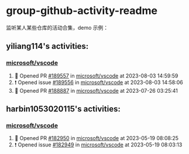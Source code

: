 # group-github-activity-readme

监听某人某些仓库的活动合集，demo 示例：

<!--START_SECTION:activity-->
## yiliang114's activities: 
### [microsoft/vscode](https://github.com/microsoft/vscode)
1. 💪 Opened PR [#189557](https://github.com/microsoft/vscode/pull/189557)  in [microsoft/vscode](https://github.com/microsoft/vscode) at 2023-08-03 14:59:59
2. ❗ Opened issue [#189556](https://github.com/microsoft/vscode/issues/189556)  in [microsoft/vscode](https://github.com/microsoft/vscode) at 2023-08-03 14:58:06
3. 💪 Opened PR [#188887](https://github.com/microsoft/vscode/pull/188887)  in [microsoft/vscode](https://github.com/microsoft/vscode) at 2023-07-26 03:25:41

## harbin1053020115's activities: 
### [microsoft/vscode](https://github.com/microsoft/vscode)
1. 💪 Opened PR [#182950](https://github.com/microsoft/vscode/pull/182950)  in [microsoft/vscode](https://github.com/microsoft/vscode) at 2023-05-19 08:08:25
2. ❗ Opened issue [#182949](https://github.com/microsoft/vscode/issues/182949)  in [microsoft/vscode](https://github.com/microsoft/vscode) at 2023-05-19 08:03:13

<!--END_SECTION:activity-->
